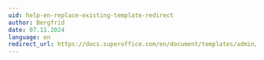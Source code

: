 ```yaml
---
uid: help-en-replace-existing-template-redirect
author: Bergfrid
date: 07.11.2024
language: en
redirect_url: https://docs.superoffice.com/en/document/templates/admin/update-template.html
---
```

